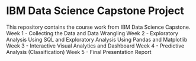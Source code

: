 # IBM Data Science Capstone Project

This repository contains the course work from IBM Data Science Capstone.
Week 1 - Collecting the Data and Data Wrangling
Week 2 - Exploratory Analysis Using SQL and Exploratory Analysis Using Pandas and Matplotlib
Week 3 - Interactive Visual Analytics and Dashboard
Week 4 - Predictive Analysis (Classification)
Week 5 - Final Presentation Report